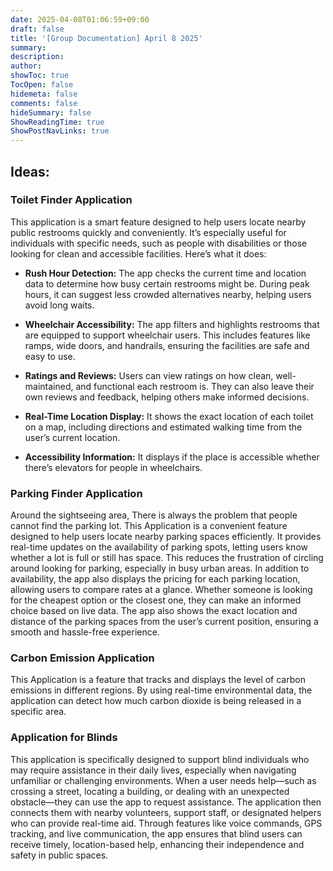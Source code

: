 ```yaml
---
date: 2025-04-08T01:06:59+09:00
draft: false
title: '[Group Documentation] April 8 2025'
summary: 
description:
author:
showToc: true
TocOpen: false
hidemeta: false
comments: false
hideSummary: false
ShowReadingTime: true
ShowPostNavLinks: true
---
```


## Ideas:   
### Toilet Finder Application   
This application is a smart feature designed to help users locate nearby public restrooms quickly and conveniently. It’s especially useful for individuals with specific needs, such as people with disabilities or those looking for clean and accessible facilities. Here’s what it does:

* **Rush Hour Detection:** The app checks the current time and location data to determine how busy certain restrooms might be. During peak hours, it can suggest less crowded alternatives nearby, helping users avoid long waits.   

* **Wheelchair Accessibility:** The app filters and highlights restrooms that are equipped to support wheelchair users. This includes features like ramps, wide doors, and handrails, ensuring the facilities are safe and easy to use.   

* **Ratings and Reviews:** Users can view ratings on how clean, well-maintained, and functional each restroom is. They can also leave their own reviews and feedback, helping others make informed decisions.   

* **Real-Time Location Display:** It shows the exact location of each toilet on a map, including directions and estimated walking time from the user’s current location.   

* **Accessibility Information:** It displays if the place is accessible whether there’s elevators for people in wheelchairs.   

### Parking Finder Application   
Around the sightseeing area, There is always the problem that people cannot find the parking lot. 
This Application is a convenient feature designed to help users locate nearby parking spaces efficiently. It provides real-time updates on the availability of parking spots, letting users know whether a lot is full or still has space. This reduces the frustration of circling around looking for parking, especially in busy urban areas. In addition to availability, the app also displays the pricing for each parking location, allowing users to compare rates at a glance. Whether someone is looking for the cheapest option or the closest one, they can make an informed choice based on live data. The app also shows the exact location and distance of the parking spaces from the user’s current position, ensuring a smooth and hassle-free experience.   
 
### Carbon Emission Application    
This Application is a feature that tracks and displays the level of carbon emissions in different regions. By using real-time environmental data, the application can detect how much carbon dioxide is being released in a specific area.   

### Application for Blinds   
This application is specifically designed to support blind individuals who may require assistance in their daily lives, especially when navigating unfamiliar or challenging environments. When a user needs help—such as crossing a street, locating a building, or dealing with an unexpected obstacle—they can use the app to request assistance. The application then connects them with nearby volunteers, support staff, or designated helpers who can provide real-time aid. Through features like voice commands, GPS tracking, and live communication, the app ensures that blind users can receive timely, location-based help, enhancing their independence and safety in public spaces.   















